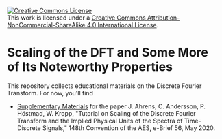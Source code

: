 <script src="https://cdn.mathjax.org/mathjax/latest/MathJax.js?config=TeX-AMS-MML_HTMLorMML" type="text/javascript"></script>

<a rel="license" href="http://creativecommons.org/licenses/by-nc-sa/4.0/"><img alt="Creative Commons License" style="border-width:0" src="https://i.creativecommons.org/l/by-nc-sa/4.0/88x31.png" /></a><br />This work is licensed under a <a rel="license" href="http://creativecommons.org/licenses/by-nc-sa/4.0/">Creative Commons Attribution-NonCommercial-ShareAlike 4.0 International License</a>.

# Scaling of the DFT and Some More of Its Noteworthy Properties
This repository collects educational materials on the Discrete Fourier Transform. For now, you'll find

* [Supplementary Materials](AES2020_eBrief/README.md) for the paper J. Ahrens, C. Andersson, P. Höstmad, W. Kropp, "Tutorial on Scaling of the Discrete Fourier Transform and the Implied Physical Units of the Spectra of Time-Discrete Signals," 148th Convention of the AES, e-Brief 56, May 2020.

